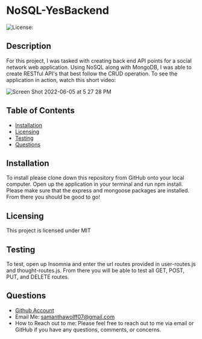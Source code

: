  # NoSQL-YesBackend

  ![License: ](https://img.shields.io/badge/License--yellow.svg)

  ## Description
  For this project, I was tasked with creating back end API points for a social network web application. Using NoSQL along with MongoDB, I was able to create RESTful API's that best follow the CRUD operation. To see the application in action, watch this short video: 

  ![Screen Shot 2022-06-05 at 5 27 28 PM](https://user-images.githubusercontent.com/97822299/172073187-eb6e7c9b-d8d9-4b2d-b452-c8b1261fe9f5.jpg)

  ## Table of Contents
  * [Installation](#installation)
  * [Licensing](#licensing)
  * [Testing](#testing)
  * [Questions](#questions)
  
  ## Installation
  To install please clone down this repository from GitHub onto your local computer. Open up the application in your terminal and run npm install. Please make sure that the express and mongoose packages are installed. From there you should be good to go!

  ## Licensing
  This project is licensed under MIT

  ## Testing
  To test, open up Insomnia and enter the url routes provided in user-routes.js and thought-routes.js. From there you will be able to test all GET, POST, PUT, and DELETE routes.

  ## Questions
  * [Github Account](https://github.com/samanthawolff)
  * Email Me: samanthawolff07@gmail.com
  * How to Reach out to me: Please feel free to reach out to me via email or GitHub if you have any questions, comments, or concerns.